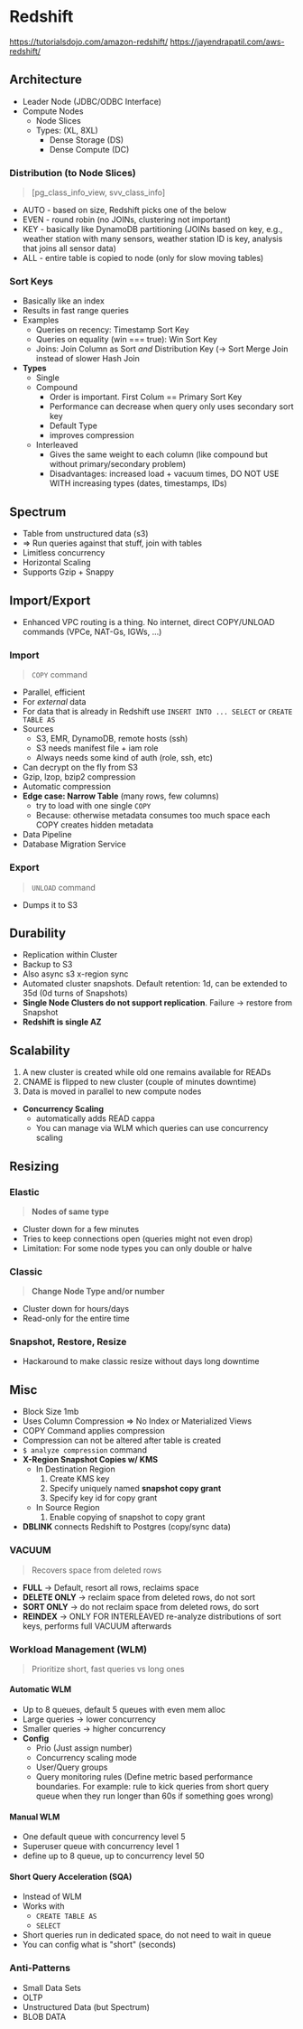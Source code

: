 # Redshift

https://tutorialsdojo.com/amazon-redshift/
https://jayendrapatil.com/aws-redshift/

## Architecture

- Leader Node (JDBC/ODBC Interface)
- Compute Nodes
  - Node Slices
  - Types:  (XL, 8XL)
    - Dense Storage (DS)
    - Dense Compute (DC)

### **Distribution** (to Node Slices)

>  [pg_class_info_view, svv_class_info]

- AUTO - based on size, Redshift picks one of the below
- EVEN - round robin (no JOINs, clustering not important)
- KEY - basically like DynamoDB partitioning (JOINs based on key, e.g., weather station with many sensors, weather station ID is key, analysis that joins all sensor data)
- ALL - entire table is copied to node (only for slow moving tables)



### Sort Keys

- Basically like an index
- Results in fast range queries
- Examples
  - Queries on recency: Timestamp Sort Key
  - Queries on equality (win === true): Win Sort Key
  - Joins: Join Column as Sort _and_ Distribution Key (&rarr; Sort Merge Join instead of slower Hash Join
- **Types**
  - Single 
  - Compound 
    - Order is important. First Colum == Primary Sort Key
    - Performance can decrease when query only uses secondary sort key
    - Default Type
    - improves compression
  - Interleaved
    - Gives the same weight to each column (like compound but without primary/secondary problem)
    - Disadvantages: increased load + vacuum times, DO NOT USE WITH increasing types (dates, timestamps, IDs)



## Spectrum

- Table from unstructured data  (s3)
- => Run queries against that stuff, join with tables
- Limitless concurrency
- Horizontal Scaling
- Supports Gzip + Snappy



## Import/Export

- Enhanced VPC routing is a thing. No internet, direct COPY/UNLOAD commands (VPCe, NAT-Gs, IGWs, ...)

### Import

> `COPY` command

- Parallel, efficient
- For _external_ data
- For data that is already in Redshift use `INSERT INTO ... SELECT` or `CREATE TABLE AS`
- Sources
  - S3, EMR, DynamoDB, remote hosts (ssh)
  - S3 needs manifest file + iam role
  - Always needs some kind of auth (role, ssh, etc)
- Can decrypt on the fly from S3
- Gzip, lzop, bzip2 compression
- Automatic compression
- **Edge case: Narrow Table** (many rows, few columns)
  - try to load with one single `COPY`
  - Because: otherwise metadata consumes too much space each COPY creates hidden metadata
- Data Pipeline
- Database Migration Service

### Export

> `UNLOAD` command

- Dumps it to S3



## Durability

- Replication within Cluster
- Backup to S3
- Also async s3 x-region sync 
- Automated cluster snapshots. Default retention: 1d, can be extended to 35d (0d turns of Snapshots)
- **Single Node Clusters do not support replication**. Failure &rarr; restore from Snapshot
- **Redshift is single AZ** 

## Scalability

1. A new cluster is created while old one remains available for READs
2. CNAME is flipped to new cluster (couple of minutes downtime)
3. Data is moved in parallel to new compute nodes

- **Concurrency Scaling** 
  - automatically adds READ cappa
  - You can manage via WLM which queries can use concurrency scaling



## Resizing

### Elastic

> **Nodes of same type**

- Cluster down for a few minutes
- Tries to keep connections open (queries might not even drop)
- Limitation: For some node types you can only double or halve 

### Classic

> **Change Node Type and/or number**

- Cluster down for hours/days
- Read-only for the entire time



### Snapshot, Restore, Resize

- Hackaround to make classic resize without days long downtime





## Misc

- Block Size 1mb
- Uses Column Compression => No Index or Materialized Views
- COPY Command applies compression
- Compression can not be altered after table is created
- `$ analyze compression` command 
- **X-Region Snapshot Copies w/ KMS**
  - In Destination Region
    1. Create KMS key
    2. Specify uniquely named **snapshot copy grant**
    3. Specify key id for copy grant
  - In Source Region
    1. Enable copying of snapshot to copy grant
- **DBLINK** connects Redshift to Postgres (copy/sync data)



### VACUUM

> Recovers space from deleted rows

- **FULL** &rarr; Default, resort all rows, reclaims space
- **DELETE ONLY** &rarr; reclaim space from deleted rows, do not sort
- **SORT ONLY** &rarr; do not reclaim space from deleted rows, do sort
- **REINDEX** &rarr; ONLY FOR INTERLEAVED re-analyze distributions of sort keys, performs full VACUUM afterwards



### Workload Management (**WLM**)

> Prioritize short, fast queries vs long ones

#### Automatic WLM

- Up to 8 queues, default 5 queues with even mem alloc
- Large queries &rarr; lower concurrency
- Smaller queries &rarr; higher concurrency
- **Config**
  - Prio (Just assign number)
  - Concurrency scaling mode 
  - User/Query groups
  - Query monitoring rules (Define metric based performance boundaries. For example: rule to kick queries from short query queue when they run longer than 60s if something goes wrong)

#### Manual WLM

- One default queue with concurrency level 5 
- Superuser queue with concurrency level 1
- define up to 8 queue, up to concurrency level 50



#### Short Query Acceleration (SQA)

- Instead of WLM
- Works with
  - `CREATE TABLE AS`
  - `SELECT`
- Short queries run in dedicated space, do not need to wait in queue
- You can config what is "short" (seconds)





### Anti-Patterns

- Small Data Sets
- OLTP
- Unstructured Data (but Spectrum)
- BLOB DATA


